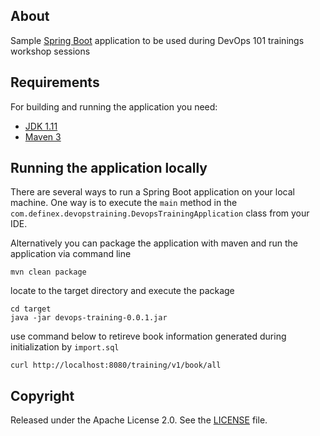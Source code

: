 ## About
Sample [Spring Boot](http://projects.spring.io/spring-boot/) application to be used during DevOps 101 trainings workshop sessions

## Requirements

For building and running the application you need:

- [JDK 1.11](https://jdk.java.net/archive/)
- [Maven 3](https://maven.apache.org)

## Running the application locally

There are several ways to run a Spring Boot application on your local machine. One way is to execute the `main` method in the `com.definex.devopstraining.DevopsTrainingApplication` class from your IDE.

Alternatively you can package the application with maven and run the application via command line
```shell
mvn clean package
```
locate to the target directory and execute the package
```shell
cd target
java -jar devops-training-0.0.1.jar
```

use command below to retireve book information generated during initialization by `import.sql`
```shell
curl http://localhost:8080/training/v1/book/all
```

## Copyright

Released under the Apache License 2.0. See the [LICENSE](https://github.com/codecentric/springboot-sample-app/blob/master/LICENSE) file.
